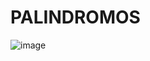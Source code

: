 # PALINDROMOS

![image](https://user-images.githubusercontent.com/78284921/212802107-53b27f09-243d-45c0-8038-e1e8183edb41.png)
